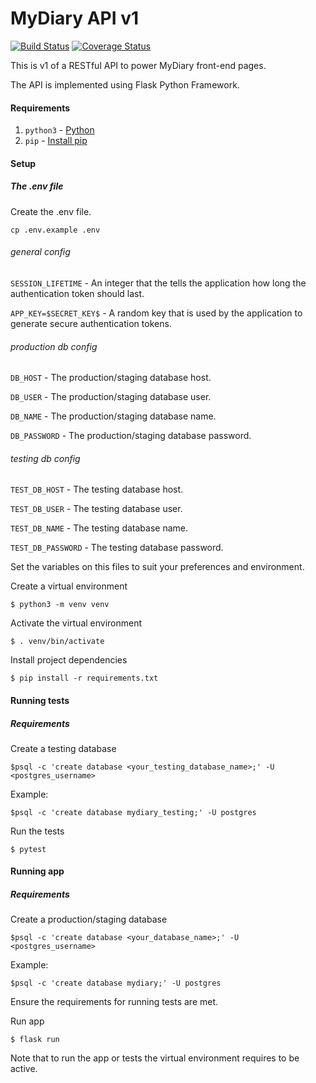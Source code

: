 # MyDiary API v1

[![Build Status](https://travis-ci.org/mutaimwiti/mydiary-v1.svg?branch=development)](
https://travis-ci.org/mutaimwiti/mydiary-v1)
[![Coverage Status](https://coveralls.io/repos/github/mutaimwiti/mydiary-v1/badge.svg?branch=development)](
https://coveralls.io/github/mutaimwiti/mydiary-v1?branch=development)

This is v1 of a RESTful API to power MyDiary front-end pages.

The API is implemented using Flask Python Framework.

#### Requirements
1. `python3` - [Python](https://www.python.org/)
2. `pip` - [Install pip](https://pip.pypa.io/en/stable/installing/)

#### Setup
##### The .env file
Create the .env file.

`cp .env.example .env`

###### general config
`SESSION_LIFETIME` - An integer that the tells the application how long the authentication token should last.

`APP_KEY=$SECRET_KEY$` - A random key that is used by the application to generate secure authentication tokens.
###### production db config
`DB_HOST` - The production/staging database host.

`DB_USER` - The production/staging database user.

`DB_NAME` - The production/staging database name.

`DB_PASSWORD` - The production/staging database password.
###### testing db config
`TEST_DB_HOST` - The testing database host.

`TEST_DB_USER` - The testing database user.

`TEST_DB_NAME` - The testing database name.

`TEST_DB_PASSWORD` - The testing database password.

Set the variables on this files to suit your preferences and environment.

Create a virtual environment

`$ python3 -m venv venv`

Activate the virtual environment

`$ . venv/bin/activate`

Install project dependencies

`$ pip install -r requirements.txt`

#### Running tests
##### Requirements
Create a testing database 

`$psql -c 'create database <your_testing_database_name>;' -U <postgres_username>`

Example:

`$psql -c 'create database mydiary_testing;' -U postgres`

Run the tests

`$ pytest`

#### Running app
##### Requirements
Create a production/staging database 

`$psql -c 'create database <your_database_name>;' -U <postgres_username>`

Example:

`$psql -c 'create database mydiary;' -U postgres`

Ensure the requirements for running tests are met.

Run app

`$ flask run`

Note that to run the app or tests the virtual environment requires to be active.
